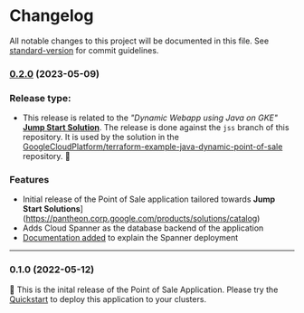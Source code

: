 # Changelog

All notable changes to this project will be documented in this file. See [standard-version](https://github.com/conventional-changelog/standard-version) for commit guidelines.

### [0.2.0](https://github.com/mokkapps/changelog-generator-demo/compare/v0.1.0...v0.2.0) (2023-05-09)

### Release type:
- This release is related to the _"Dynamic Webapp using Java on GKE"_
  [**Jump Start Solution**](https://pantheon.corp.google.com/products/solutions/catalog).
  The release is done against the `jss` branch of this repository. It is used
  by the solution in the
  [GoogleCloudPlatform/terraform-example-java-dynamic-point-of-sale](https://github.com/GoogleCloudPlatform/terraform-example-java-dynamic-point-of-sale)
  repository. 🦕


### Features

* Initial release of the Point of Sale application tailored towards
  **Jump Start Solutions**](https://pantheon.corp.google.com/products/solutions/catalog)
* Adds Cloud Spanner as the database backend of the application
* [Documentation added](https://github.com/GoogleCloudPlatform/point-of-sale/blob/jss/docs/spanner.md)
  to explain the Spanner deployment
---

### 0.1.0 (2022-05-12)

🍔 This is the inital release of the Point of Sale Application. Please try the [Quickstart](/docs/quickstart.md) to deploy this application to your clusters.
